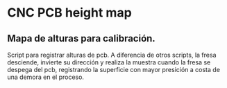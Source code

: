 # CNC PCB height map
## Mapa de alturas para calibración.

Script para registrar alturas de pcb.
A diferencia de otros scripts, la fresa desciende, invierte su dirección y realiza la muestra cuando la fresa se despega del pcb, registrando la superficie con mayor presición a costa de una demora en el proceso.
